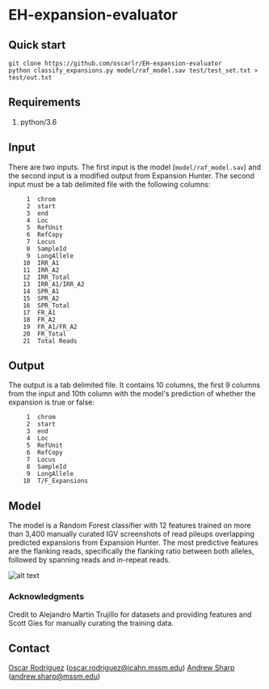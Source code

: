 # EH-expansion-evaluator
## Quick start
```
git clone https://github.com/oscarlr/EH-expansion-evaluator
python classify_expansions.py model/raf_model.sav test/test_set.txt > test/out.txt
```
## Requirements
1. python/3.6
## Input
There are two inputs. The first input is the model (```model/raf_model.sav```) and the second input is a modified output from Expansion Hunter. The second input must be a tab delimited file with the following columns:
```
     1	chrom
     2	start
     3	end
     4	Loc
     5	RefUnit
     6	RefCopy
     7	Locus
     8	SampleId
     9	LongAllele
    10	IRR_A1
    11	IRR_A2
    12	IRR_Total
    13	IRR_A1/IRR_A2
    14	SPR_A1
    15	SPR_A2
    16	SPR_Total
    17	FR_A1
    18	FR_A2
    19	FR_A1/FR_A2
    20	FR_Total
    21	Total Reads
```
## Output
The output is a tab delimited file. It contains 10 columns, the first 9 columns from the input and 10th column with the model's prediction of whether the expansion is true or false:
```
     1	chrom
     2	start
     3	end
     4	Loc
     5	RefUnit
     6	RefCopy
     7	Locus
     8	SampleId
     9	LongAllele
    10	T/F_Expansions
```
## Model
The model is a Random Forest classifier with 12 features trained on more than 3,400 manually curated IGV screenshots of read pileups overlapping predicted expansions from Expansion Hunter. The most predictive features are the flanking reads, specifically the flanking ratio between both alleles, followed by spanning reads and in-repeat reads.

![alt text](https://github.com/oscarlr/EH-expansion-evaluator/blob/main/figs/feat_scores.png?raw=true)

### Acknowledgments
Credit to Alejandro Martin Trujillo for datasets and providing features and Scott Gies for manually curating the training data. 

## Contact
[Oscar Rodriguez](https://oscarlr.github.io/) (oscar.rodriguez@icahn.mssm.edu)
[Andrew Sharp](https://icahn.mssm.edu/profiles/andrew-j-sharp) (andrew.sharp@mssm.edu)
